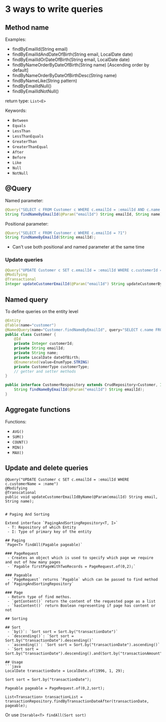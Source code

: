 # 3 ways to write queries

## Method name
Examples:
 - findByEmailId(String email)
 - findByEmailIdAndDateOfBirth(String email, LocalDate date)
 - findByEmailIdOrDateOfBirth(String email, LocalDate date)
 - findByNameOrderByDateOfBirth(String name)  [Ascending order by default]
 - findByNameOrderByDateOfBirthDesc(String name)
 - findByNameLike(String pattern)
 - findByEmailIdNull()
 - findByEmailIdNotNull()

return type: `List<E>`

Keywords:
 - `Between`
 - `Equals`
 - `LessThan`
 - `LessThanEquals`
 - `GreaterThan`
 - `GreaterThanEqual`
 - `After`
 - `Before`
 - `Like`
 - `Null`
 - `NotNull`

## @Query
Named parameter:
```java
@Query("SELECT c FROM Customer c WHERE c.emailId = :emailId AND c.name = :name")
String findNameByEmailId(@Param("emailId") String emailId, String name); 
```

Positional parameter:
```java
@Query("SELECT c FROM Customer c WHERE c.emailId = ?1")
String findNameByEmailId(String emailId); 
```

 - Can't use both positional and named parameter at the same time

### Update queries
```java
@Query("UPDATE Customer c SET c.emailId = :emailId WHERE c.customerId = :customerId")
@Modifying
@Transactional
Integer updateCustomerEmailId(@Param("emailId") String updateCustomerByEmailId, @Param("customerId") Integer customerId);
```

## Named query
To define queries on the entity level

```java
@Entity
@Table(name="customer")
@NamedQuery(name="Customer.findNameByEmailId", query="SELECT c.name FROM Customer c WHERE c.emailId = :emailId")
public class Customer {
	@Id
	private Integer customerId;
	private String emailId;
	private String name;
	private LocalDate dateOfBirth;
	@Enumerated(value=EnumType.STRING)
	private CustomerType customerType;
    // getter and setter methods
}
```

```java
public interface CustomerRespository extends CrudRepository<Customer, Integer>{
	String findNameByEmailId(@Param("emailId") String emailId); 
}
```

## Aggregate functions
Functions:
 - `AVG()`
 - `SUM()`
 - `COUNT()`
 - `MIN()`
 - `MAX()`

## Update and delete queries
```
@Query("UPDATE Customer c SET c.emailId = :emailId WHERE c.customerName = :name")
@Modifying
@Transcational
public void updateCustomerEmailIdByName(@Param(emailId) String email, String name);


# Paging And Sorting

Extend interface `PagingAndSortingRepository<T, I>`
 - T: Repository of which Entity
 - I: Type of primary key of the entity

## Paging
`Page<T> findAll(Pagable pageable)`

### PageRequest
 - Creates an object which is used to specify which page we require and out of how many pages
 - `Pagable firstPageWithTwoRecords = PageRequest.of(0,2);`

### Pageable
 - `PageRequest` returns `Pagable` which can be passed to find method of `PagingAndSortingRepository`

### Page
 - Return type of find methos.
 - `getContent()` return the content of the requested page as a list
 - `hasContent()` return Boolean representing if page has content or not

## Sorting

## Sort
 - `by()`: `Sort sort = Sort.by("transactionDate")`
 - `descending()`: `Sort sort = Sort.by("transactionDate").descending()`
 - `ascending()`: `Sort sort = Sort.by("transactionDate").ascending()`
 - `Sort sort = Sort.by("transactionDate").descending().and(Sort.by("transactionAmount"))`

## Usage
```java
LocalDate transactionDate = LocalDate.of(1996, 1, 29);

Sort sort = Sort.by("transactionDate");

Pageable pageable = PageRequest.of(0,2,sort);

List<Transaction> transactionList = transactionRepository.findByTransactionDateAfter(transactionDate, pageable);
```

Or use `Iterable<T> findAll(Sort sort)`



